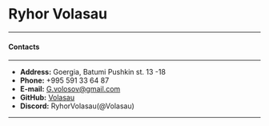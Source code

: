 # **Ryhor Volasau**

---

#### Contacts

---

- **Address:** Goergia, Batumi Pushkin st. 13 -18
- **Phone:** +995 591 33 64 87
- **E-mail:** G.volosov@gmail.com
- **GitHub:** [Volasau](https://github.com/Volasau)
- **Discord:** RyhorVolasau(@Volasau)

---
